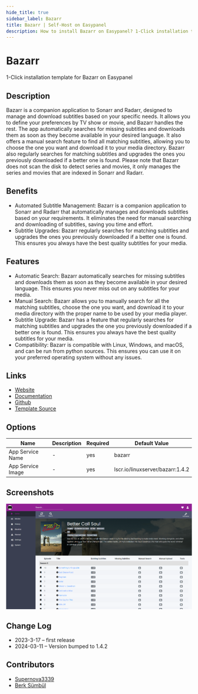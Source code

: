 ```yaml
---
hide_title: true
sidebar_label: Bazarr
title: Bazarr | Self-Host on Easypanel
description: How to install Bazarr on Easypanel? 1-Click installation template for Bazarr on Easypanel
---
```


<!-- generated -->

# Bazarr

1-Click installation template for Bazarr on Easypanel

## Description

Bazarr is a companion application to Sonarr and Radarr, designed to manage and download subtitles based on your specific needs. It allows you to define your preferences by TV show or movie, and Bazarr handles the rest. The app automatically searches for missing subtitles and downloads them as soon as they become available in your desired language. It also offers a manual search feature to find all matching subtitles, allowing you to choose the one you want and download it to your media directory. Bazarr also regularly searches for matching subtitles and upgrades the ones you previously downloaded if a better one is found. Please note that Bazarr does not scan the disk to detect series and movies, it only manages the series and movies that are indexed in Sonarr and Radarr.

## Benefits

- Automated Subtitle Management: Bazarr is a companion application to Sonarr and Radarr that automatically manages and downloads subtitles based on your requirements. It eliminates the need for manual searching and downloading of subtitles, saving you time and effort.
- Subtitle Upgrades: Bazarr regularly searches for matching subtitles and upgrades the ones you previously downloaded if a better one is found. This ensures you always have the best quality subtitles for your media.

## Features

- Automatic Search: Bazarr automatically searches for missing subtitles and downloads them as soon as they become available in your desired language. This ensures you never miss out on any subtitles for your media.
- Manual Search: Bazarr allows you to manually search for all the matching subtitles, choose the one you want, and download it to your media directory with the proper name to be used by your media player.
- Subtitle Upgrade: Bazarr has a feature that regularly searches for matching subtitles and upgrades the one you previously downloaded if a better one is found. This ensures you always have the best quality subtitles for your media.
- Compatibility: Bazarr is compatible with Linux, Windows, and macOS, and can be run from python sources. This ensures you can use it on your preferred operating system without any issues.

## Links

- [Website](https://bazarr.media/)
- [Documentation](https://wiki.bazarr.media/)
- [Github](https://github.com/morpheus65535/bazarr)
- [Template Source](https://github.com/easypanel-io/templates/tree/main/templates/bazarr)

## Options

Name | Description | Required | Default Value
-|-|-|-
App Service Name | - | yes | bazarr
App Service Image | - | yes | lscr.io/linuxserver/bazarr:1.4.2

## Screenshots

![Bazarr Screenshot](./assets/screenshot.png)

## Change Log

- 2023-3-17 – first release
- 2024-03-11 – Version bumped to 1.4.2

## Contributors

- [Supernova3339](https://github.com/Supernova3339)
- [Berk Sümbül](https://berksmbl.com)
